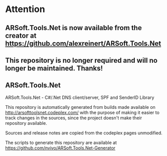 # Attention
## ARSoft.Tools.Net is now available from the creator at https://github.com/alexreinert/ARSoft.Tools.Net
## This repository is no longer required and will no longer be maintained. Thanks!

ARSoft.Tools.Net
----------------

ARSoft.Tools.Net - C#/.Net DNS client/server, SPF and SenderID Library

This repository is automatically generated from builds made available
on http://arsofttoolsnet.codeplex.com/ with the purpose of making it easier
to track changes in the sources, since the project doesn't make their repository
available.

Sources and release notes are copied from the codeplex pages unmodified.

The scripts to generate this repository are available at
https://github.com/nvivo/ARSoft.Tools.Net-Generator
